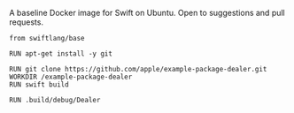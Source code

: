 A baseline Docker image for Swift on Ubuntu. Open to suggestions and pull requests.
 
 
```
from swiftlang/base

RUN apt-get install -y git

RUN git clone https://github.com/apple/example-package-dealer.git
WORKDIR /example-package-dealer
RUN swift build

RUN .build/debug/Dealer
```
